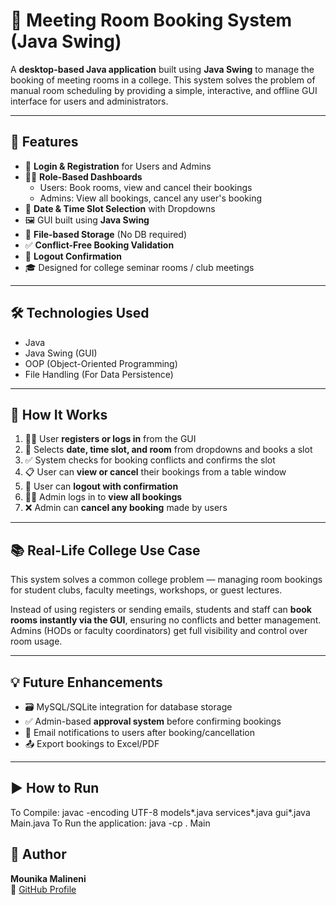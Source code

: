 # 🏢 Meeting Room Booking System (Java Swing)

A **desktop-based Java application** built using **Java Swing** to manage the booking of meeting rooms in a college. This system solves the problem of manual room scheduling by providing a simple, interactive, and offline GUI interface for users and administrators.

---

## 📌 Features

- 🔐 **Login & Registration** for Users and Admins  
- 🧑‍💼 **Role-Based Dashboards**  
  - Users: Book rooms, view and cancel their bookings  
  - Admins: View all bookings, cancel any user's booking  
- 📅 **Date & Time Slot Selection** with Dropdowns  
- 🖼️ GUI built using **Java Swing**  
- 💾 **File-based Storage** (No DB required)  
- ✅ **Conflict-Free Booking Validation**  
- 🚪 **Logout Confirmation**  
- 🎓 Designed for college seminar rooms / club meetings  

---

## 🛠️ Technologies Used

- Java  
- Java Swing (GUI)  
- OOP (Object-Oriented Programming)  
- File Handling (For Data Persistence)  

---

## 🔄 How It Works

1. 🧑‍🎓 User **registers or logs in** from the GUI  
2. 📅 Selects **date, time slot, and room** from dropdowns and books a slot  
3. ✅ System checks for booking conflicts and confirms the slot  
4. 📋 User can **view or cancel** their bookings from a table window  
5. 🚪 User can **logout with confirmation**  
6. 🧑‍💼 Admin logs in to **view all bookings**  
7. ❌ Admin can **cancel any booking** made by users  

---

## 📚 Real-Life College Use Case

This system solves a common college problem — managing room bookings for student clubs, faculty meetings, workshops, or guest lectures.

Instead of using registers or sending emails, students and staff can **book rooms instantly via the GUI**, ensuring no conflicts and better management.  
Admins (HODs or faculty coordinators) get full visibility and control over room usage.

---

## 💡 Future Enhancements

- 🗃️ MySQL/SQLite integration for database storage  
- ✅ Admin-based **approval system** before confirming bookings  
- 📧 Email notifications to users after booking/cancellation  
- 📤 Export bookings to Excel/PDF  

---

## ▶️ How to Run

To Compile:  javac -encoding UTF-8 models\*.java services\*.java gui\*.java Main.java
To Run the application:  java -cp . Main


## 👤 Author

**Mounika Malineni**  
🔗 [GitHub Profile](https://github.com/mounikamalineni26)
